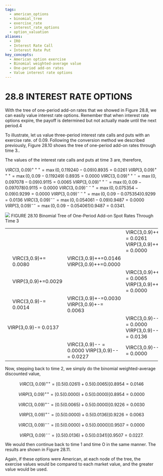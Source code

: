 ```yaml
---
tags:
  - american_options
  - binomial_tree
  - exercise_rate
  - interest_rate_options
  - option_valuation
aliases:
  - IRO
  - Interest Rate Call
  - Interest Rate Put
key_concepts:
  - American option exercise
  - Binomial weighted-average value
  - One-period add-on rates
  - Value interest rate options
---
```


# 28.8 INTEREST RATE OPTIONS

With the tree of one-period add-on rates that we showed in Figure 28.8, we can easily value interest rate options. Remember that when interest rate options expire, the payoff is determined but not actually made until the next period.4

To illustrate, let us value three-period interest rate calls and puts with an exercise rate. of 0.09. Following the conversion method we described previously, Figure 28.10 shows the tree of one-period add-on rates through time 3..

The values of the interest rate calls and puts at time 3 are, therefore,

$V I R C(3,0.09)^{+++}=\operatorname*{max}(0,0.119240-0.09)0.8935=0.0261$ $V I R P(3,0.09)^{+++}=\operatorname*{max}(0,0.09-0.119249)\:0.8935=0.0000$ $V I R C(3,0.09)^{++-}=\operatorname*{max}(0,0.097078-0.09)0.9115=0.0065$ $V I R P(3,0.09)^{++-}=\operatorname*{max}(0,0.09-0.097078)0.9115=0.0000$ $V I R C(3,0.09)^{--+}=\operatorname*{max}(0,0.075354-0.09)0.9299=0.0000$ $V I R P(3,0.09)^{--+}=\operatorname*{max}(0,0.09-0.075354)0.9299=0.0136$ $V I R C(3,0.09)^{--}=\operatorname*{max}(0,0.054061-0.09)0.9487=0.0000$ $V I R P(3,0.09)^{--}=\operatorname*{max}(0,0.09-0.054061)0.9487=0.0341.$

![](b6dde49f1c0eaebdd2cb247c7fbf570aad7910b803a1efafc2e060c661f11336.jpg)
FIGURE 28.10 Binomial Tree of One-Period Add-on Spot Rates Through Time 3

<html><body><table><tr><td colspan="2"></td><td></td><td>VIRC(3,0.9)+++ = 0.0261 VIRP(3,0.9)+++ = 0.0000</td></tr><tr><td rowspan="3"></td><td>VIRC(3,0.9)+= 0.0080</td><td>VIRC(3,0.9)++=0.0146 VIRP(3,0.9)++=0.0000</td><td></td></tr><tr><td>VIRP(3,0.9)+=0.0029</td><td></td><td>VIRC(3,0.9)++- = 0.0065 VIRP(3,0.9)++-= 0.0000</td></tr><tr><td>VIRC(3,0.9)-= 0.0014</td><td>VIRC(3,0.9)+-=0.0030 VIRP(3,0.9)+-= 0.0063</td><td></td></tr><tr><td colspan="2">VIRP(3,0.9)-= 0.0137</td><td></td><td>VIRC(3,0.9)--+ = 0.0000 VIRP(3,0.9)--+ = 0.0136</td></tr><tr><td colspan="2"></td><td>VIRC(3,0.9)-- = 0.0000 VIRP(3,0.9)--= 0.0227</td><td>VIRC(3,0.9)---= 0.0000</td></tr></table></body></html>

Now, stepping back to time 2, we simply do the binomial weighted-average discounted value,

$$
V I R C(3,0.09)^{++}=\left[0.5(0.0261)+0.5(0.0065)\right]0.8954=0.0146
$$

$$
V I R P(3,0.09)^{++}=\left[0.5(0.0000)+0.5(0.0000)\right]0.8954=0.0000
$$

$$
V I R C(3,0.09)^{+-}=\left[0.5(0.0065)+0.5(0.0000)\right]0.9226=0.0030
$$

$$
V I R P(3,0.09)^{+-}=\left[0.5(0.0000)+0.5(0.0136)\right]0.9226=0.0063
$$

$$
V I R C(3,0.09)^{--}=\left[0.5(0.0000)+0.5(0.0000)\right]0.9507=0.0000
$$

$$
{V I R P}(3,0.09)^{--}=\left[0.5(0.0136)+0.5(0.0341)\right]0.9507=0.0227.
$$

We would then continue back to time 1 and time O in the same manner. The results are shown in Figure 28.11.

Again, if these options were American, at each node of the tree, the exercise values would be compared to each market value, and the greater value would be used.
